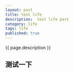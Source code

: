 ```yaml
---
layout: post
title: test life
description:  test life part
category: life
tags: life
published: true
---
```


{{ page.description }}

## 测试一下 ##